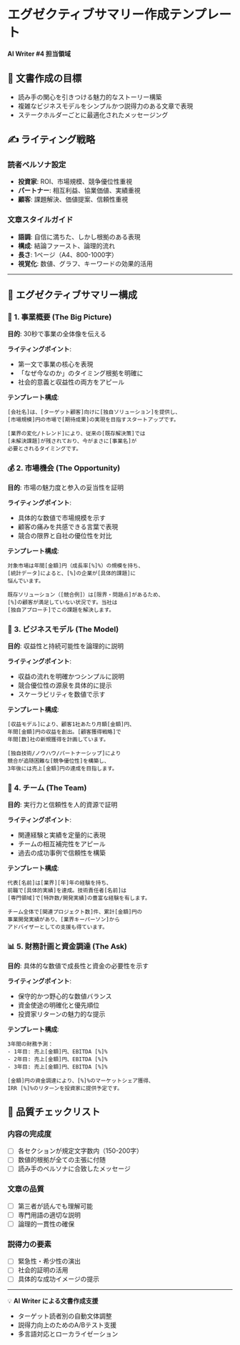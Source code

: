 # エグゼクティブサマリー作成テンプレート
**AI Writer #4 担当領域**

## 🎯 文書作成の目標
- 読み手の関心を引きつける魅力的なストーリー構築
- 複雑なビジネスモデルをシンプルかつ説得力のある文章で表現
- ステークホルダーごとに最適化されたメッセージング

## ✍️ ライティング戦略

### 読者ペルソナ設定
- **投資家**: ROI、市場規模、競争優位性重視
- **パートナー**: 相互利益、協業価値、実績重視  
- **顧客**: 課題解決、価値提案、信頼性重視

### 文章スタイルガイド
- **語調**: 自信に満ちた、しかし根拠のある表現
- **構成**: 結論ファースト、論理的流れ
- **長さ**: 1ページ（A4、800-1000字）
- **視覚化**: 数値、グラフ、キーワードの効果的活用

---

## 📄 エグゼクティブサマリー構成

### 🏢 1. 事業概要 (The Big Picture)
**目的**: 30秒で事業の全体像を伝える

**ライティングポイント**:
- 第一文で事業の核心を表現
- 「なぜ今なのか」のタイミング根拠を明確に
- 社会的意義と収益性の両方をアピール

**テンプレート構成**:
```
[会社名]は、[ターゲット顧客]向けに[独自ソリューション]を提供し、
[市場規模]円の市場で[期待成果]の実現を目指すスタートアップです。

[業界の変化/トレンド]により、従来の[既存解決策]では
[未解決課題]が残されており、今がまさに[事業名]が
必要とされるタイミングです。
```

### 💰 2. 市場機会 (The Opportunity)  
**目的**: 市場の魅力度と参入の妥当性を証明

**ライティングポイント**:
- 具体的な数値で市場規模を示す
- 顧客の痛みを共感できる言葉で表現
- 競合の限界と自社の優位性を対比

**テンプレート構成**:
```
対象市場は年間[金額]円（成長率[%]%）の規模を持ち、
[統計データ]によると、[%]の企業が[具体的課題]に
悩んでいます。

既存ソリューション（[競合例]）は[限界・問題点]があるため、
[%]の顧客が満足していない状況です。当社は
[独自アプローチ]でこの課題を解決します。
```

### 🔄 3. ビジネスモデル (The Model)
**目的**: 収益性と持続可能性を論理的に説明

**ライティングポイント**:
- 収益の流れを明確かつシンプルに説明
- 競合優位性の源泉を具体的に提示
- スケーラビリティを数値で示す

**テンプレート構成**:
```
[収益モデル]により、顧客1社あたり月額[金額]円、
年間[金額]円の収益を創出。[顧客獲得戦略]で
年間[数]社の新規獲得を計画しています。

[独自技術/ノウハウ/パートナーシップ]により
競合が追随困難な[競争優位性]を構築し、
3年後には売上[金額]円の達成を目指します。
```

### 👥 4. チーム (The Team)
**目的**: 実行力と信頼性を人的資源で証明

**ライティングポイント**:
- 関連経験と実績を定量的に表現
- チームの相互補完性をアピール
- 過去の成功事例で信頼性を構築

**テンプレート構成**:
```
代表[名前]は[業界][年]年の経験を持ち、
前職で[具体的実績]を達成。技術責任者[名前]は
[専門領域]で[特許数/開発実績]の豊富な経験を有します。

チーム全体で[関連プロジェクト数]件、累計[金額]円の
事業開発実績があり、[業界キーパーソン]から
アドバイザーとしての支援も得ています。
```

### 📊 5. 財務計画と資金調達 (The Ask)
**目的**: 具体的な数値で成長性と資金の必要性を示す

**ライティングポイント**:
- 保守的かつ野心的な数値バランス
- 資金使途の明確化と優先順位
- 投資家リターンの魅力的な提示

**テンプレート構成**:
```
3年間の財務予測：
- 1年目: 売上[金額]円、EBITDA [%]%
- 2年目: 売上[金額]円、EBITDA [%]%  
- 3年目: 売上[金額]円、EBITDA [%]%

[金額]円の資金調達により、[%]%のマーケットシェア獲得、
IRR [%]%のリターンを投資家に提供予定です。
```

## 📝 品質チェックリスト

### 内容の完成度
- [ ] 各セクションが規定文字数内（150-200字）
- [ ] 数値的根拠が全ての主張に付随
- [ ] 読み手のペルソナに合致したメッセージ

### 文章の品質
- [ ] 第三者が読んでも理解可能
- [ ] 専門用語の適切な説明
- [ ] 論理的一貫性の確保

### 説得力の要素
- [ ] 緊急性・希少性の演出
- [ ] 社会的証明の活用
- [ ] 具体的な成功イメージの提示

---
💡 **AI Writer による文書作成支援**
- ターゲット読者別の自動文体調整
- 説得力向上のためのA/Bテスト支援
- 多言語対応とローカライゼーション
